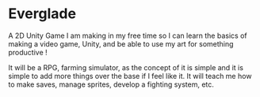 # Everglade
A 2D Unity Game I am making in my free time so I can learn the basics of making a video game, Unity, and be able to use my art for something productive ! 

It will be a RPG, farming simulator, as the concept of it is simple and it is simple to add more things over the base if I feel like it. 
It will teach me how to make saves, manage sprites, develop a fighting system, etc. 
